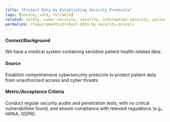 ```yaml
---
title: "Protect Data by Establishing Security Protocols"
tags: [secure, safe, reliable]
related: safety, cyber-security, security, information-security, patient-safety
permalink: /requirements/protect-data-by-security-procols
---
```


<div class="quality-requirement" markdown="1">

#### Context/Background

We have a medical system containing sensitive patient health-related data.

#### Source

Establish comprehensive cybersecurity protocols to protect patient data from unauthorized access and cyber threats.

#### Metric/Acceptance Criteria

Conduct regular security audits and penetration tests, with no critical vulnerabilities found, and ensure compliance with relevant regulations (e.g., HIPAA, GDPR).

</div><br>
